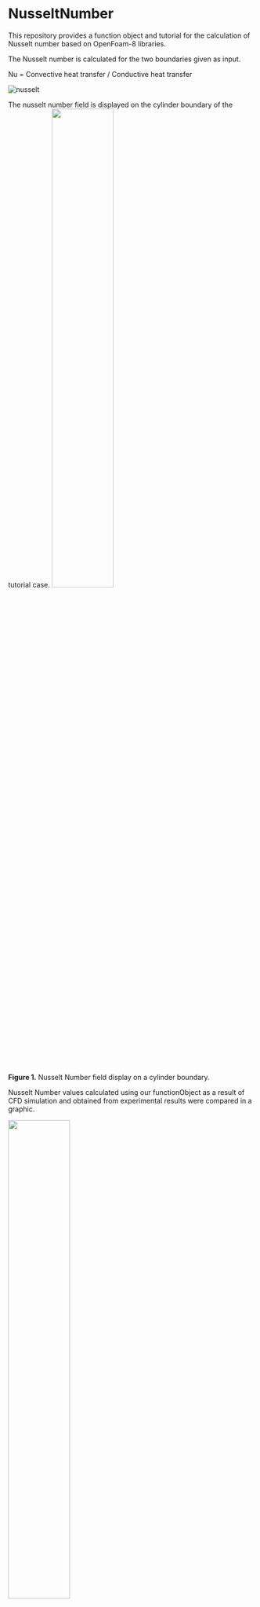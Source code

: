 # NusseltNumber
This repository provides a function object and tutorial for the calculation of Nusselt number based on OpenFoam-8 libraries.


The Nusselt number is calculated for the two boundaries given as input.

Nu = Convective heat transfer / Conductive heat transfer

![nusselt](https://user-images.githubusercontent.com/90314532/202379512-8de10e3f-e609-4209-8341-456facd79b8f.PNG)

The nusselt number field is displayed on the cylinder boundary of the tutorial case.
<img src="https://user-images.githubusercontent.com/92421699/202396386-d207e233-9ce8-485c-b628-138cba68cc2b.png" width=50% height=50%>

**Figure 1.** Nusselt Number field display on a cylinder boundary.

Nusselt Number values calculated using our functionObject as a result of CFD simulation and obtained from experimental results were compared in a graphic.

<img src="https://user-images.githubusercontent.com/92421699/202397085-a7e10df9-4d61-459a-a4af-c7d4390052cf.png" width=50% height=50%>

**Figure 2.** Comparison of Nusselt Number.


[![Forced Convection](https://yt-embed.herokuapp.com/embed?v=-jCMPmvqgcw)](https://youtu.be/-jCMPmvqgcw "Forced Convection") 

**Note:** The reference list includes the publication from which the experimental values were drawn.


# Usage

**Step 1.** Compile the functionObject in OpenFOAM-8.

$wmake

**Step 2.** To run the tutorial:

$ cd /NusseltNumber/tutorial

$ ./Allrun

**Addition.** To delete functionObject:

$ cd /NusseltNumber

$ wclean

# References

P. Renze, K. Akermann, Simulation of Conjugate Heat Transfer in Thermal Processes with Open Source CFD, ChemEngineering 2019, 3, 59; doi:10.3390/chemengineering3020059

# Paper
Dogan A, Yilmaz S, Kuzay M, Yilmaz C, Demirel E: **CFD modeling of pressure drop through an OCP server for data center applications.** *Energies* 2022.

# Underlying Data
Zenodo: OpenFOAM cases of the paper **" CFD modeling of pressure drop through an OCP server for data center applications " [Data Set]**, https://www.zenodo.org/record/7635861 

# Developers 

Aras Dogan

Sibel Yilmaz

Mustafa Kuzay

Prof. Dr. Ender Demirel

# Acknowledgements

This study is part of a project that has received funding from the European Union’s Horizon 2020 research and innovation programme under grant agreement No 956059

# Licence

Copyright 2022 Design and Simulation Technologies Inc.

Distributed using the GNU General Public License (GPL), version 3; see the LICENSE file for details.
